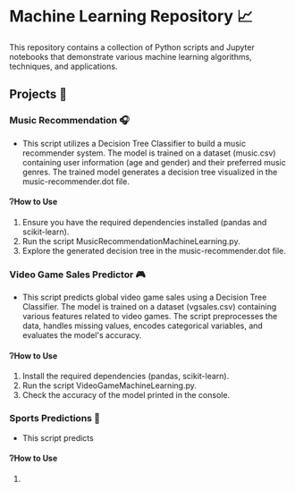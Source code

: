 # Machine Learning Repository 📈
This repository contains a collection of Python scripts and Jupyter notebooks that demonstrate various machine learning algorithms, techniques, and applications. 

## Projects 📂

### Music Recommendation 🎧
* This script utilizes a Decision Tree Classifier to build a music recommender system. The model is trained on a dataset (music.csv) containing user information (age and gender) and their preferred music genres. The trained model generates a decision tree visualized in the music-recommender.dot file.

#### ❔How to Use 
  1. Ensure you have the required dependencies installed (pandas and scikit-learn).
  2. Run the script MusicRecommendationMachineLearning.py.
  3. Explore the generated decision tree in the music-recommender.dot file.

### Video Game Sales Predictor 🎮
* This script predicts global video game sales using a Decision Tree Classifier. The model is trained on a dataset (vgsales.csv) containing various features related to video games. The script preprocesses the data, handles missing values, encodes categorical variables, and evaluates the model's accuracy.

#### ❔How to Use 
  1. Install the required dependencies (pandas, scikit-learn).
  2. Run the script VideoGameMachineLearning.py.
  3. Check the accuracy of the model printed in the console.

### Sports Predictions 🏀
* This script predicts

#### ❔How to Use 
  1. 

